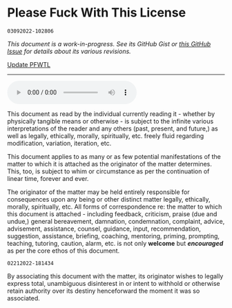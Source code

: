 # Please Fuck With This License

`03092022-102806`

*This document is a work-in-progress. See its GitHub Gist or [this GitHub Issue](https://github.com/extratone/bilge/issues/142) for details about its various revisions.*

[Update PFWTL](shortcuts://run-shortcut?name=Update%20PFWTL)

---

<audio controls>
  <source src="https://github.com/extratone/fuckme/raw/main/PFWTL.m4a">
</audio>

This document as read by the individual currently reading it - whether by physically tangible means or otherwise - is subject to the infinite various interpretations of the reader and any others (past, present, and future,) as well as legally, ethically, morally, spiritually, etc. freely fluid regarding modification, variation, iteration, etc. 

This document applies to as many or as few potential manifestations of the matter to which it is attached as the originator of the matter determines. This, too, is subject to whim or circumstance as per the continuation of linear time, forever and ever.

The originator of the matter may be held entirely responsible for consequences upon any being or other distinct matter legally, ethically, morally, spiritually, etc. All forms of correspondence re: the matter to which this document is attached - including feedback, criticism, praise (due and undue,) general bereavement, damnation, condemnation, complaint, advice, advisement, assistance, counsel, guidance, input, recommendation, suggestion, assistance, briefing, coaching, mentoring, priming, prompting, teaching, tutoring, caution, alarm, etc. is not only **welcome** but ***encouraged*** as per the core ethos of this document.

`02212022-181434`

By associating this document with the matter, its originator wishes to legally express total, unambiguous disinterest in or intent to withhold or otherwise retain authority over its destiny henceforward the moment it was so associated. 